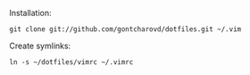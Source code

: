 Installation:

    git clone git://github.com/gontcharovd/dotfiles.git ~/.vim

Create symlinks:

    ln -s ~/dotfiles/vimrc ~/.vimrc
